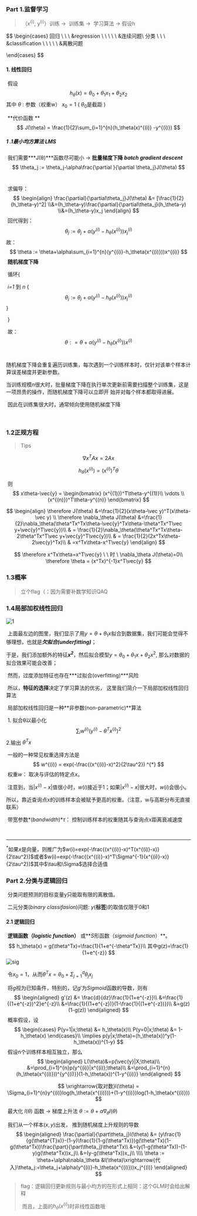 ### Part 1.监督学习

> ​                                                             （x<sup>(i)</sup>, y<sup>(i)</sup>）训练 &rarr;  训练集 &rarr;  学习算法  &rarr; 假设h

$$
\begin{cases}
回归  \ \ \ &regression  \  \ \ \ \ &连续问题\\
分类  \ \ \ &classification  \  \ \ \ \ &离散问题

\end{cases}
$$

#### 1. 线性回归

​	假设  	
$$
h_\theta(x) = \theta_0 + \theta_1 x_1 + \theta_2 x_2
$$
​		其中 $\theta$ : 参数（权重w） $x_0=1$ ( $\theta_0$是截距 )

​	**代价函数 **
$$
J(\theta) = \frac{1}{2}\sum_{i=1}^{n}(h_\theta(x)^{(i)} -y^{(i)})
$$


##### 	1 .1最小均方算法 LMS

​		我们需要***J(&theta;)***函数尽可能小 &rarr;  **批量梯度下降** ***batch gradient descent***
$$
\theta_j := \theta_j-\alpha\frac{\partial }{\partial \theta_j}J(\theta)
$$
​	

​		求偏导：
$$
\begin{align}
\frac{\partial}{\partial\theta_j}J(\theta) &= [\frac{1}{2}(h_\theta-y)^2]
\\&=(h_\theta-y)\frac{\partial}{\partial\theta_j}(h_\theta-y)
\\&=(h_\theta-y)x_j
\end{align}
$$
​		回代得到：
$$
\theta_j := \theta_j+\alpha(y^{(i)}-h_\theta(x^{(i)}))x_j^{(i)}
$$
​		故：
$$
\theta := \theta+\alpha\sum_{i=1}^{n}(y^{(i)}-h_\theta(x^{(i)}))x^{(i)}
$$
​      	**随机梯度下降**

​		循环{

​			*i=1* 到 *n* {
$$
\theta_j := \theta_j+\alpha(y^{(i)}-h_\theta(x^{(i)}))x_j^{(i)}
$$
​			}

​		}

​		故：
$$
\theta : = \theta + \alpha(y^{(i)}-h_\theta(x^{(i)}))x^{(i)}
$$
​		

​		随机梯度下降会重复遍历训练集，每次遇到一个训练样本时，仅针对该单个样本计算误差梯度并更新参数。

​		当训练规模*n*很大时，批量梯度下降在执行单次更新前需要扫描整个训练集，这是一项昂贵的操作，而随机梯度下降可以立即开		始并对每个样本都取得进展。

​		因此在训练集很大时，通常倾向使用随机梯度下降

​	

### 1.2正规方程 

> Tips 

$$
\nabla x^TAx = 2Ax
$$

$$
h_\theta(x^{(i)}) = (x^{(i)})^T\theta
$$

​										则
$$
x\theta-\vec{y} = 
\begin{bmatrix}
(x^{(1)})^T\theta-y^{(1)}\\
\vdots \\
(x^{(n)})^T\theta-y^{(n)}
\end{bmatrix}
$$

$$
\begin{align}
\therefore J(\theta) &=\frac{1}{2}(x\theta-\vec y)^T(x\theta-\vec y) \\
\therefore \nabla_\theta J(\theta) 
&=\frac{1}{2}\nabla_\theta(\theta^Tx^Tx\theta-\vec{y}^Tx\theta-\theta^Tx^T\vec y+\vec{y}^T\vec{y})\\
& = \frac{1}{2}\nabla_\theta(\theta^Tx^Tx\theta-2\theta^Tx^T\vec y+\vec{y}^T\vec{y})\\
& = \frac{1}{2}(2x^Tx\theta-2\vec{y}^Tx)\\
& =x^Tx\theta-x^T\vec{y}
\end{align}
$$


$$
\therefore x^Tx\theta=x^T\vec{y} \ \  时 \ \nabla_\theta J(\theta)=0\\
\therefore \theta = (x^Tx)^{-1}x^T\vec{y}
$$


### 1.3概率

> 立个flag（：因为需要补数学知识QAQ

### 1.4局部加权线性回归

![1](F:\my_pytorch\fit_1.jpg)



​	上面最左边的图里，我们显示了用$y=\theta+\theta_1x$拟合到数据集，我们可能会觉得不够理想，也就是***欠拟合(underfitting)***；

​	于是，我们添加额外的特征***x<sup>2</sup>***，然后拟合模型$y = \theta_0+\theta_1x+\theta_2x^2$, 那么对数据的拟合效果可能会改善；

​	然而，过度添加特征也存在***过拟合(overfitting)***风险

​	所以，**特征的选择**决定了学习算法的优劣， 这里我们简介一下局部加权线性回归算法

​	局部加权线性回归是一种**非参数(non-parametric)**算法

​		1. 拟合&theta;以最小化
$$
\sum_{i}w^{(i)}(y^{(i)}-\theta^Tx^{(i)})^2
$$
​		2.输出 $\theta^Tx$

​		一般的一种常见权重选择方法是
$$
w^{(i)} = exp(-\frac{(x^{(i)}-x)^2}{2\tau^2}) ^{*}
$$
​		权重$w$： 取决与评估的特定点$x$。

​			注意到，当$|x^{(i)}-x|$值很小时，$w(i)$接近于1；如果$|x^{(i)}-x|$很大时，$w(i)$会很小。

​			所以，靠近查询点x的训练样本会被赋予更高的权重。（注意，w与高斯分布无直接联系）

​		带宽参数*($bandwidth$)*$\tau$： 控制训练样本的权重随其与查询点x距离衰减速度

​		

__________________________________________

$^*$如果$x$是向量，则推广为$w(i)=exp(-\frac{(x^{(i)}-x)^T(x^{(i)}-x)}{2\tau^2})$或者$w(i)=exp(-\frac{(x^{(i)}-x)^T\Sigma^{-1}(x^{(i)}-x)}{2\tau^2})$其中$\tau和\Sigma$选择合适值













### Part 2.分类与逻辑回归

​	分类问题预测的目标变量y只能取有限的离散值。 

​	二元分类$(binary\ classifasion)$问题: $y$(**标签**)的取值仅限于$0$和$1$

#### 2.1 逻辑回归

​	**逻辑函数（$logistic\ function$）** 或**$S$形函数（$sigmoid\ function$）**。
$$
h_\theta(x) = g(\theta^Tx)=\frac{1}{1+e^{-\theta^Tx}}\\
其中g(z)=\frac{1}{1+e^{-z}}
$$
![sig](F:\my_pytorch\sigmoid.png)

​	令$x_0 = 1$，从而$\theta^Tx = \theta_0+\Sigma_{j=1}^{d}\theta_jx_j$

​	将$g$视为已知条件，特别的，记$g'$为$Sigmoid$函数的导数，则有
$$
\begin{aligned}
g'(z) &= \frac{d}{dz}\frac{1}{1+e^{-z}}\\
&=\frac{1}{(1+e^{-z})^2}e^{-z}\\
&=\frac{1}{(1+e^{-z})}(1-\frac{1}{(1+e^{-z})})\\
&=g(z)(1-g(z))
\end{aligned}
$$
​	概率假设，设
$$
\begin{cases}
P(y=1|x;\theta) &= h_\theta(x)\\
P(y=0|x;\theta) &= 1-h_\theta(x)
\end{cases}\\
\implies
p(y|x;\theta)=(h_\theta(x))^y(1-h_\theta(x))^{1-y}
$$
​	假设n个训练样本相互独立，那么
$$
\begin{aligned}
L(\theta)&=p(\vec{y}|X;\theta)\\
&=\prod_{i=1}^{n}p(y^{(i)}|x^{(i)};\theta)\\
&=\prod_{i=1}^{n}(h_\theta(x^{(i)}))^{y^{(i)}}(1-h_\theta(x))^{1-y^{(i)}}
\end{aligned}
$$

$$
\xrightarrow{取对数}l(\theta) = \Sigma_{i=1}^{n}y^{(i)}log(h_\theta(x^{(i)}))+(1-y^{(i)})log(1-h_\theta(x^{(i)}))
$$

​	最大化 $l(\theta)$ 函数 &rarr; 梯度上升法 $\theta := \theta+\alpha\nabla_\theta l(\theta)$

​	我们从一个样本$(x,y)$出发， 推到随机梯度上升规则的导数
$$
\begin{aligned}
\frac{\partial}{\part\theta_j}l(\theta) &= (y\frac{1}{g(\theta^{T}x)}-(1-y)\frac{1}{1-g(\theta^Tx)})g(\theta^Tx)(1-g(\theta^Tx))\frac{\part}{\part\theta_j}\theta^Tx\\
&=(y(1-g(\theta^Tx))-(1-y)g(\theta^Tx))x_j\\
&=(y-g(\theta^Tx))x_j\\
\\\\
\theta := \theta+\alpha\nabla_\theta &l(\theta)\xrightarrow{代入}\theta_j:=\theta_j+\alpha(y^{(i)}-h_\theta(x^{(i)}))x_j^{(i)}
\end{aligned}
$$




> flag：逻辑回归更新规则与最小均方的在形式上相同：这个GLM时会给出解释
>
> ​	  而且，上面的$h_\theta(x^{(i)})$时非线性函数哦








